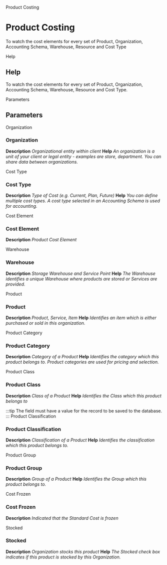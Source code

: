 
Product Costing
# Product Costing


To watch the cost elements for every set of Product, Organization, Accounting Schema, Warehouse, Resource and Cost Type

Help
## Help

To watch the cost elements for every set of Product, Organization, Accounting Schema, Warehouse, Resource and Cost Type.												

Parameters
## Parameters


Organization
### Organization

**Description**
 *Organizational entity within client*
**Help**
 *An organization is a unit of your client or legal entity - examples are store, department. You can share data between organizations.*

Cost Type
### Cost Type

**Description**
 *Type of Cost (e.g. Current, Plan, Future)*
**Help**
 *You can define multiple cost types. A cost type selected in an Accounting Schema is used for accounting.*

Cost Element
### Cost Element

**Description**
 *Product Cost Element*

Warehouse
### Warehouse

**Description**
 *Storage Warehouse and Service Point*
**Help**
 *The Warehouse identifies a unique Warehouse where products are stored or Services are provided.*

Product
### Product

**Description**
 *Product, Service, Item*
**Help**
 *Identifies an item which is either purchased or sold in this organization.*

Product Category
### Product Category

**Description**
 *Category of a Product*
**Help**
 *Identifies the category which this product belongs to.  Product categories are used for pricing and selection.*

Product Class
### Product Class

**Description**
 *Class of a Product*
**Help**
 *Identifies the Class which this product belongs to*

:::tip
The field must have a value for the record to be saved to the database.
:::
Product Classification
### Product Classification

**Description**
 *Classification of a Product*
**Help**
 *Identifies the classification which this product belongs to.*

Product Group
### Product Group

**Description**
 *Group of a Product*
**Help**
 *Identifies the Group which this product belongs to.*

Cost Frozen
### Cost Frozen

**Description**
 *Indicated that the Standard Cost is frozen*

Stocked
### Stocked

**Description**
 *Organization stocks this product*
**Help**
 *The Stocked check box indicates if this product is stocked by this Organization.*

